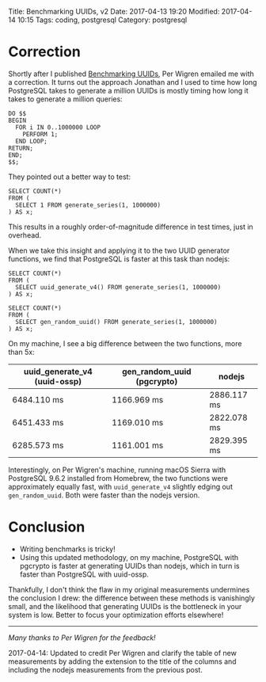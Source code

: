 Title: Benchmarking UUIDs, v2
Date: 2017-04-13 19:20
Modified: 2017-04-14 10:15
Tags: coding, postgresql
Category: postgresql

# Correction

Shortly after I published [Benchmarking
UUIDs](<{filename}/2017-04-13 Benchmarking UUIDs.md>), Per Wigren emailed me
with a correction. It turns out the approach Jonathan and I used to time how
long PostgreSQL takes to generate a million UUIDs is mostly timing how long it
takes to generate a million queries:

```postgresql
DO $$
BEGIN
  FOR i IN 0..1000000 LOOP
    PERFORM 1;
  END LOOP;
RETURN;
END;
$$;
```

They pointed out a better way to test:

```postgresql
SELECT COUNT(*)
FROM (
  SELECT 1 FROM generate_series(1, 1000000)
) AS x;
```

This results in a roughly order-of-magnitude difference in test times, just in
overhead.

When we take this insight and applying it to the two UUID generator functions,
we find that PostgreSQL is faster at this task than nodejs:

```postgresql
SELECT COUNT(*)
FROM (
  SELECT uuid_generate_v4() FROM generate_series(1, 1000000)
) AS x;
```
```postgresql
SELECT COUNT(*)
FROM (
  SELECT gen_random_uuid() FROM generate_series(1, 1000000)
) AS x;
```

On my machine, I see a big difference between the two functions, more than 5x:

| uuid_generate_v4 (uuid-ossp) | gen_random_uuid (pgcrypto) | nodejs      |
| ---------------------------- | -------------------------- | ------      |
| 6484.110 ms                  | 1166.969 ms                | 2886.117 ms |
| 6451.433 ms                  | 1169.010 ms                | 2822.078 ms |
| 6285.573 ms                  | 1161.001 ms                | 2829.395 ms |

Interestingly, on Per Wigren's machine, running macOS Sierra with PostgreSQL
9.6.2 installed from Homebrew, the two functions were approximately equally
fast, with `uuid_generate_v4` slightly edging out `gen_random_uuid`. Both were
faster than the nodejs version.

# Conclusion

- Writing benchmarks is tricky!
- Using this updated methodology, on my machine, PostgreSQL with pgcrypto is
  faster at generating UUIDs than nodejs, which in turn is faster than
  PostgreSQL with uuid-ossp.

Thankfully, I don't think the flaw in my original measurements undermines the
conclusion I drew: the difference between these methods is vanishingly small,
and the likelihood that generating UUIDs is the bottleneck in your system is
low. Better to focus your optimization efforts elsewhere!

---

*Many thanks to Per Wigren for the feedback!*

2017-04-14: Updated to credit Per Wigren and clarify the table of new
measurements by adding the extension to the title of the columns and including
the nodejs measurements from the previous post.

